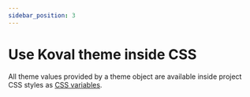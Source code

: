 ```yaml
---
sidebar_position: 3
---
```


# Use Koval theme inside CSS

All theme values provided by a theme object are available inside project CSS styles as [CSS variables](https://developer.mozilla.org/en-US/docs/Web/CSS/--*).
